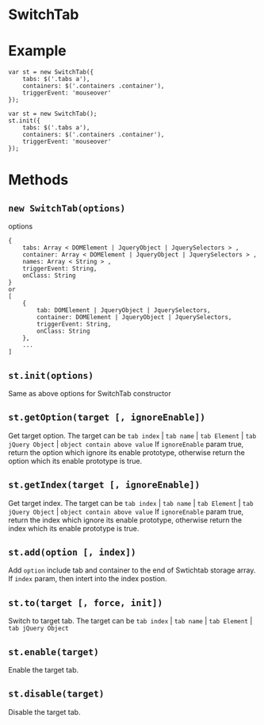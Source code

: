 # SwitchTab

# Example
```
var st = new SwitchTab({
    tabs: $('.tabs a'),
    containers: $('.containers .container'),
    triggerEvent: 'mouseover'
});
```

```
var st = new SwitchTab();
st.init({
    tabs: $('.tabs a'),
    containers: $('.containers .container'),
    triggerEvent: 'mouseover'
});
```

# Methods

##  `new SwitchTab(options)`
options
```
{
    tabs: Array < DOMElement | JqueryObject | JquerySelectors > ,
    container: Array < DOMElement | JqueryObject | JquerySelectors > ,
    names: Array < String > ,
    triggerEvent: String,
    onClass: String
}
or
[
    {
        tab: DOMElement | JqueryObject | JquerySelectors,
        container: DOMElement | JqueryObject | JquerySelectors,
        triggerEvent: String,
        onClass: String
    },
    ...
]

```

## `st.init(options)`
Same as above options for SwitchTab constructor 

## `st.getOption(target [, ignoreEnable])`
Get target option.
The target can be `tab index` | `tab name` | `tab Element` | `tab jQuery Object` | `object contain above value`
If `ignoreEnable` param true, return the option which ignore its enable prototype, otherwise return the option which its enable prototype is true.

## `st.getIndex(target [, ignoreEnable])`
Get target index.
The target can be `tab index` | `tab name` | `tab Element` | `tab jQuery Object` | `object contain above value`
If `ignoreEnable` param true, return the index which ignore its enable prototype, otherwise return the index which its enable prototype is true.

## `st.add(option [, index])`
Add `option` include tab and container to the end of Swtichtab storage array.
If `index` param, then intert into the index postion.

## `st.to(target [, force, init])`
Switch to target tab.
The target can be `tab index` | `tab name` | `tab Element` | `tab jQuery Object`

## `st.enable(target)`
Enable the target tab.

## `st.disable(target)`
Disable the target tab.
